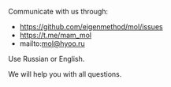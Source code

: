Communicate with us through:

- https://github.com/eigenmethod/mol/issues
- https://t.me/mam_mol
- mailto:mol@hyoo.ru

Use Russian or English.

We will help you with all questions.
